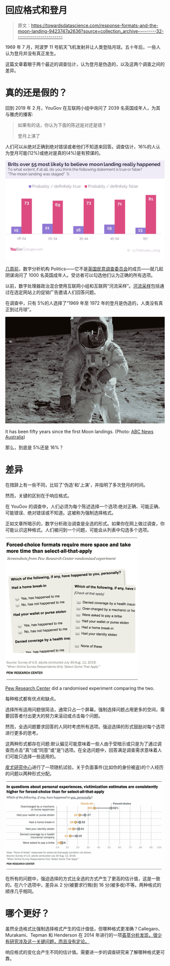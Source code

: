 # 回应格式和登月

> 原文：<https://towardsdatascience.com/response-formats-and-the-moon-landing-9423747a2636?source=collection_archive---------32----------------------->

1969 年 7 月，阿波罗 11 号航天飞机发射并让人类登陆月球。五十年后，一些人认为登月并没有真正发生。

这篇文章着眼于两个最近的调查估计，认为登月是伪造的，以及这两个调查之间的差异。

# 真的还是假的？

回到 2019 年 2 月，YouGov 在互联网小组中询问了 2039 名英国成年人，为其与雅虎的播客:

> 如果有的话，你认为下面的陈述是对还是错？
> 
> 登月上演了

人们可以从绝对正确到绝对错误或者他们不知道来回答。调查估计，16%的人认为登月可能(12%)或绝对是真的(4%)是有预谋的。

![](img/4526ebda134d13c78cb3052a68599561.png)

[几周前](https://capx.co/50-years-on-do-people-really-still-believe-the-moon-landings-were-faked/)，数字分析机构 Politics——它不是[英国民意调查委员会](http://www.britishpollingcouncil.org/)的成员——就几起阴谋询问了 1000 名英国成年人。受访者可以勾选他们认为正确的所有选项。

以前，数字处理器政治混合使用互联网小组和互联网“河流采样”。[河流采样](https://www.cfrinc.net/cfrblog/river-sampling-vs.-panel-sampling-whats-the-difference)包括通过在选定网站上的促销广告邀请人们回答问题。

在调查中，只有 5%的人选择了“1969 年至 1972 年的登月是伪造的，人类没有真正到过月球”。

![](img/ba4ed4886fa0bad1dd24790950835596.png)

It has been fifty years since the first Moon landings. (Photo: [ABC News Australia](https://www.abc.net.au/news/2019-07-18/apollo-11-review-documentary-captures-moon-landing-mission/11315242))

那么，到底是 5%还是 16%？

# 差异

在措辞上有一些不同，比较了'伪造'和'上演'，并指明了多次登月的时间。

然而，关键的区别在于响应格式。

在 YouGov 的调查中，人们必须为每个陈述选择一个选项:绝对正确、可能正确、可能错误、绝对错误或不知道。这被称为强制选择格式。

正如文章所暗示的，数字分析政治调查是全选的形式。如果你在网上做过调查，你可能认识这种格式。人们被问到一个问题，可能会从列表中勾选多个选项。

![](img/a16ad2aa1b802a1eff60b5506c14dc86.png)

[Pew Research Center](https://www.pewresearch.org/methods/2019/05/09/when-online-survey-respondents-only-select-some-that-apply/) did a randomised experiment comparing the two.

每种格式都有优点和缺点。

选择所有适用问题很简洁，通常只占一个屏幕。强制选择问题占用更多的空间，需要回答者付出更大的努力来滚动或点击每个问题。

然而，全选问题要求回答的人同时考虑所有选项。强迫选择的形式鼓励对每个选项进行更多的思考。

这两种形式都存在问题:默认偏见可能意味着一些人由于受暗示或只是为了通过调查而点击“真”(或“同意”或“是”)选项。在全选问题中，回答满足调查需求意味着人们可能只选择一些适用的。

[皮尤研究中心](https://www.pewresearch.org/methods/2019/05/09/when-online-survey-respondents-only-select-some-that-apply/)进行了一项随机试验，关于负面事件(比如你的身份被盗)的个人经历的问题以两种形式分配。

![](img/cded4fd87b6a4be84baddfe0b06a8798.png)

在所有的问题中，强迫选择的方式比全选的方式产生了更高的估计值，这是一致的。在六个选项中，差异从 2 分(被要求行贿)到 16 分(被多收)不等。两种格式的顺序几乎相同。

# 哪个更好？

虽然全选格式比强制选择格式产生的估计值低，但哪种格式更准确？Callegaro、Murakami、Tepman 和 Henderson 在 2014 年进行的一项[荟萃分析发现，很少有研究涉及这一关键问题，而且没有定论。](https://www.mrs.org.uk/pdf/Callegaro.pdf)

响应格式的变化会产生不同的估计值。需要进一步的调查研究来了解哪种格式更可靠。